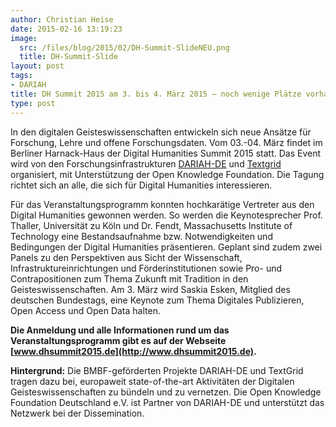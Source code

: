 ```yaml
---
author: Christian Heise
date: 2015-02-16 13:19:23
image:
  src: /files/blog/2015/02/DH-Summit-SlideNEU.png
  title: DH-Summit-Slide
layout: post
tags:
- DARIAH
title: DH Summit 2015 am 3. bis 4. März 2015 – noch wenige Plätze vorhanden
type: post
---
```

In den digitalen Geisteswissenschaften entwickeln sich neue Ansätze für Forschung, Lehre und offene Forschungsdaten. Vom 03.-04. März findet im Berliner Harnack-Haus der Digital Humanities Summit 2015 statt. Das Event wird von den Forschungsinfrastrukturen [DARIAH-DE](http://de.dariah.eu) und [Textgrid](https://www.textgrid.de/) organisiert, mit Unterstützung der Open Knowledge Foundation. Die Tagung richtet sich an alle, die sich für Digital Humanities interessieren.

Für das Veranstaltungsprogramm konnten hochkarätige Vertreter aus den Digital Humanities gewonnen werden. So werden die Keynotesprecher Prof. Thaller, Universität zu Köln und Dr. Fendt, Massachusetts Institute of Technology eine Bestandsaufnahme bzw. Notwendigkeiten und Bedingungen der Digital Humanities präsentieren. Geplant sind zudem zwei Panels zu den Perspektiven aus Sicht der Wissenschaft, Infrastruktureinrichtungen und Förderinstitutionen sowie Pro- und Contrapositionen zum Thema Zukunft mit Tradition in den Geisteswissenschaften. Am 3. März wird Saskia Esken, Mitglied des deutschen Bundestags, eine Keynote zum Thema Digitales Publizieren, Open Access und Open Data halten.

**Die Anmeldung und alle Informationen rund um das Veranstaltungsprogramm gibt es auf der Webseite [www.dhsummit2015.de](http://www.dhsummit2015.de).**

**Hintergrund:** Die BMBF-geförderten Projekte DARIAH-DE und TextGrid tragen dazu bei, europaweit state-of-the-art Aktivitäten der Digitalen Geisteswissenschaften zu bündeln und zu vernetzen. Die Open Knowledge Foundation Deutschland e.V. ist Partner von DARIAH-DE und unterstützt das Netzwerk bei der Dissemination.